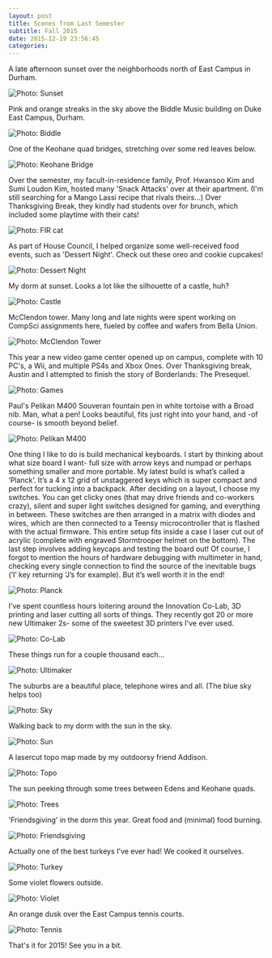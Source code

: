 ```yaml
---
layout: post
title: Scenes from Last Semester
subtitle: Fall 2015
date: 2015-12-19 23:56:45
categories: 
---
```

A late afternoon sunset over the neighborhoods north of East Campus in Durham.

<img alt="Photo: Sunset" src="http://brianmlin.com/Images/2015.11.29/barn.jpg" >

Pink and orange streaks in the sky above the Biddle Music building on Duke East Campus, Durham.

<img alt="Photo: Biddle" src="http://brianmlin.com/Images/2015.11.29/Biddle.jpg" >

One of the Keohane quad bridges, stretching over some red leaves below.

<img alt="Photo: Keohane Bridge" src="http://brianmlin.com/Images/2015.11.29/bridge.jpg" >

Over the semester, my facult-in-residence family, Prof. Hwansoo Kim and Sumi Loudon Kim, hosted many 'Snack Attacks' over at their apartment. (I'm still searching for a Mango Lassi recipe that rivals theirs...) Over Thanksgiving Break, they kindly had students over for brunch, which included some playtime with their cats!

<img alt="Photo: FIR cat" src="http://brianmlin.com/Images/2015.11.29/cat.jpg" >

As part of House Council, I helped organize some well-received food events, such as 'Dessert Night'. Check out these oreo and cookie cupcakes!

<img alt="Photo: Dessert Night" src="http://brianmlin.com/Images/2015.11.29/desert.jpg" >

My dorm at sunset. Looks a lot like the silhouette of a castle, huh?

<img alt="Photo: Castle" src="http://brianmlin.com/Images/2015.11.29/fort.jpg" >

McClendon tower. Many long and late nights were spent working on CompSci assignments here, fueled by coffee and wafers from Bella Union.

<img alt="Photo: McClendon Tower" src="http://brianmlin.com/Images/2015.11.29/McClendon.jpg" >

This year a new video game center opened up on campus, complete with 10 PC's, a Wii, and multiple PS4s and Xbox Ones. Over Thanksgiving break, Austin and I attempted to finish the story of Borderlands: The Presequel.

<img alt="Photo: Games" src="http://brianmlin.com/Images/2015.11.29/Mount.jpg" >

Paul's Pelikan M400 Souveran fountain pen in white tortoise with a Broad nib. Man, what a pen! Looks beautiful, fits just right into your hand, and -of course- is smooth beyond belief.

<img alt="Photo: Pelikan M400" src="http://brianmlin.com/Images/2015.11.29/pelican.jpg" >

One thing I like to do is build mechanical keyboards. I start by thinking about what size board I want- full size with arrow keys and numpad or perhaps something smaller and more portable. My latest build is what’s called a ‘Planck’. It’s a 4 x 12 grid of unstaggered keys which is super compact and perfect for tucking into a backpack. After deciding on a layout, I choose my switches. You can get clicky ones (that may drive friends and co-workers crazy), silent and super light switches designed for gaming, and everything in between. These switches are then arranged in a matrix with diodes and wires, which are then connected to a Teensy microcontroller that is flashed with the actual firmware. This entire setup fits inside a case I laser cut out of acrylic (complete with engraved Stormtrooper helmet on the bottom). The last step involves adding keycaps and testing the board out! Of course, I forgot to mention the hours of hardware debugging with multimeter in hand, checking every single connection to find the source of the inevitable bugs (‘I’ key returning ‘J’s for example). But it’s well worth it in the end!

<img alt="Photo: Planck" src="http://brianmlin.com/Images/2015.11.29/Planck.jpg" >

I've spent countless hours loitering around the Innovation Co-Lab, 3D printing and laser cutting all sorts of things. They recently got 20 or more new Ultimaker 2s- some of the sweetest 3D printers I've ever used.

<img alt="Photo: Co-Lab" src="http://brianmlin.com/Images/2015.11.29/shelf.jpg" >

These things run for a couple thousand each...  

<img alt="Photo: Ultimaker" src="http://brianmlin.com/Images/2015.11.29/ultimaker.jpg" >

The suburbs are a beautiful place, telephone wires and all. (The blue sky helps too)

<img alt="Photo: Sky" src="http://brianmlin.com/Images/2015.11.29/sky.jpg" >

Walking back to my dorm with the sun in the sky.

<img alt="Photo: Sun" src="http://brianmlin.com/Images/2015.11.29/stones.jpg" >

A lasercut topo map made by my outdoorsy friend Addison.

<img alt="Photo: Topo" src="http://brianmlin.com/Images/2015.11.29/topo.jpg" >

The sun peeking through some trees between Edens and Keohane quads.

<img alt="Photo: Trees" src="http://brianmlin.com/Images/2015.11.29/trees.jpg" >

'Friendsgiving' in the dorm this year. Great food and (minimal) food burning.

<img alt="Photo: Friendsgiving" src="http://brianmlin.com/Images/2015.11.29/creation.jpg" >

Actually one of the best turkeys I've ever had! We cooked it ourselves.

<img alt="Photo: Turkey" src="http://brianmlin.com/Images/2015.11.29/Turkey.jpg" >

Some violet flowers outside.  

<img alt="Photo: Violet" src="http://brianmlin.com/Images/2015.11.29/violet.jpg" >

An orange dusk over the East Campus tennis courts.  

<img alt="Photo: Tennis" src="http://brianmlin.com/Images/2015.11.29/sunsetCourts.jpg" >

That's it for 2015! See you in a bit.
